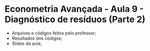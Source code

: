 # Econometria Avançada - Aula 9 - Diagnóstico de resíduos (Parte 2)
* Arquivos e códigos feitos pelo professor;
* Resultados dos códigos;
* Slides da aula;

